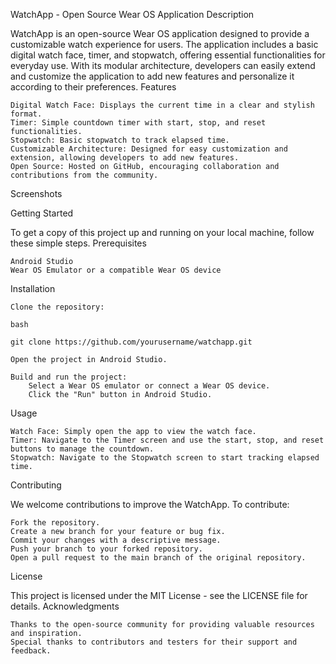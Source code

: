 WatchApp - Open Source Wear OS Application
Description

WatchApp is an open-source Wear OS application designed to provide a customizable watch experience for users. The application includes a basic digital watch face, timer, and stopwatch, offering essential functionalities for everyday use. With its modular architecture, developers can easily extend and customize the application to add new features and personalize it according to their preferences.
Features

    Digital Watch Face: Displays the current time in a clear and stylish format.
    Timer: Simple countdown timer with start, stop, and reset functionalities.
    Stopwatch: Basic stopwatch to track elapsed time.
    Customizable Architecture: Designed for easy customization and extension, allowing developers to add new features.
    Open Source: Hosted on GitHub, encouraging collaboration and contributions from the community.

Screenshots



Getting Started

To get a copy of this project up and running on your local machine, follow these simple steps.
Prerequisites

    Android Studio
    Wear OS Emulator or a compatible Wear OS device

Installation

    Clone the repository:

    bash

    git clone https://github.com/yourusername/watchapp.git

    Open the project in Android Studio.

    Build and run the project:
        Select a Wear OS emulator or connect a Wear OS device.
        Click the "Run" button in Android Studio.

Usage

    Watch Face: Simply open the app to view the watch face.
    Timer: Navigate to the Timer screen and use the start, stop, and reset buttons to manage the countdown.
    Stopwatch: Navigate to the Stopwatch screen to start tracking elapsed time.

Contributing

We welcome contributions to improve the WatchApp. To contribute:

    Fork the repository.
    Create a new branch for your feature or bug fix.
    Commit your changes with a descriptive message.
    Push your branch to your forked repository.
    Open a pull request to the main branch of the original repository.

License

This project is licensed under the MIT License - see the LICENSE file for details.
Acknowledgments

    Thanks to the open-source community for providing valuable resources and inspiration.
    Special thanks to contributors and testers for their support and feedback.

